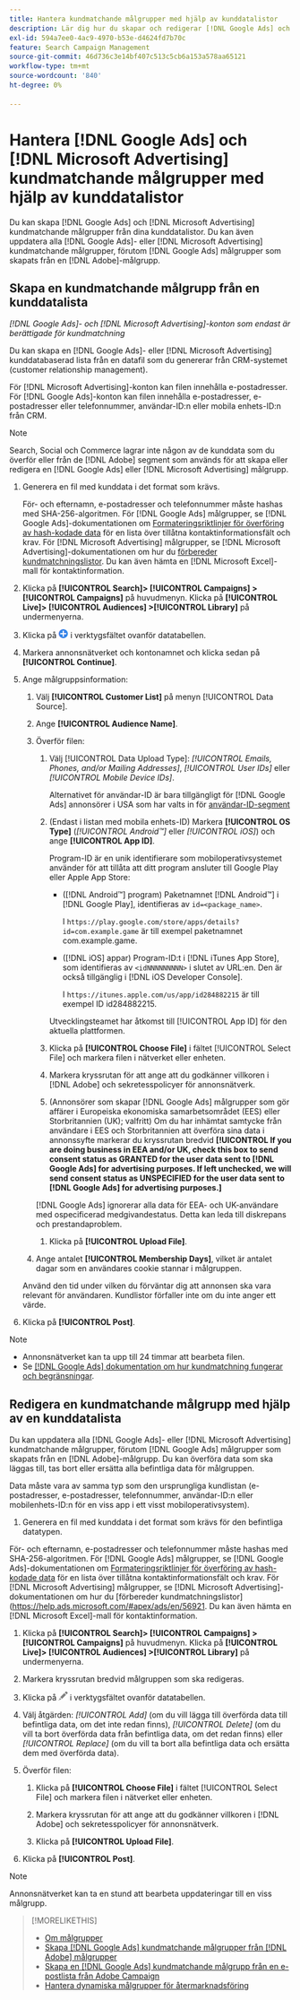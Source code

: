 ```yaml
---
title: Hantera kundmatchande målgrupper med hjälp av kunddatalistor
description: Lär dig hur du skapar och redigerar [!DNL Google Ads] och [!DNL Microsoft Advertising] kundmatchningar utifrån era kunddatalistor.
exl-id: 594a7ee0-4ac9-4970-b53e-d4624fd7b70c
feature: Search Campaign Management
source-git-commit: 46d736c3e14bf407c513c5cb6a153a578aa65121
workflow-type: tm+mt
source-wordcount: '840'
ht-degree: 0%

---
```


# Hantera [!DNL Google Ads] och [!DNL Microsoft Advertising] kundmatchande målgrupper med hjälp av kunddatalistor

Du kan skapa [!DNL Google Ads] och [!DNL Microsoft Advertising] kundmatchande målgrupper från dina kunddatalistor. Du kan även uppdatera alla [!DNL Google Ads]- eller [!DNL Microsoft Advertising] kundmatchande målgrupper, förutom [!DNL Google Ads] målgrupper som skapats från en [!DNL Adobe]-målgrupp.

## Skapa en kundmatchande målgrupp från en kunddatalista

*[!DNL Google Ads]- och [!DNL Microsoft Advertising]-konton som endast är berättigade för kundmatchning*

Du kan skapa en [!DNL Google Ads]- eller [!DNL Microsoft Advertising] kunddatabaserad lista från en datafil som du genererar från CRM-systemet (customer relationship management).

För [!DNL Microsoft Advertising]-konton kan filen innehålla e-postadresser. För [!DNL Google Ads]-konton kan filen innehålla e-postadresser, e-postadresser eller telefonnummer, användar-ID:n eller mobila enhets-ID:n från CRM.

>[!NOTE]
>
>Search, Social och Commerce lagrar inte någon av de kunddata som du överför eller från de [!DNL Adobe] segment som används för att skapa eller redigera en [!DNL Google Ads] eller [!DNL Microsoft Advertising] målgrupp.

1. Generera en fil med kunddata i det format som krävs.

   För- och efternamn, e-postadresser och telefonnummer måste hashas med SHA-256-algoritmen. <!-- Our UI says all, but GGL docs say don't hash user IDs and device IDs. --> För [!DNL Google Ads] målgrupper, se [!DNL Google Ads]-dokumentationen om [Formateringsriktlinjer för överföring av hash-kodade data](https://support.google.com/google-ads/answer/7476159) för en lista över tillåtna kontaktinformationsfält och krav. För [!DNL Microsoft Advertising] målgrupper, se [!DNL Microsoft Advertising]-dokumentationen om hur du [förbereder kundmatchningslistor](https://help.ads.microsoft.com/#apex/ads/en/56921). Du kan även hämta en [!DNL Microsoft Excel]-mall för kontaktinformation.

1. Klicka på **[!UICONTROL Search]> [!UICONTROL Campaigns] >[!UICONTROL Campaigns]** på huvudmenyn. Klicka på **[!UICONTROL Live]> [!UICONTROL Audiences] >[!UICONTROL Library]** på undermenyerna.

1. Klicka på ![Skapa](/help/search-social-commerce/assets/add.png "Skapa") i verktygsfältet ovanför datatabellen.

1. Markera annonsnätverket och kontonamnet och klicka sedan på **[!UICONTROL Continue]**.

1. Ange målgruppsinformation:

   1. Välj **[!UICONTROL Customer List]** på menyn [!UICONTROL Data Source].

   1. Ange **[!UICONTROL Audience Name]**.

   1. Överför filen:

      1. Välj [!UICONTROL Data Upload Type]: *[!UICONTROL Emails, Phones, and/or Mailing Addresses]*, *[!UICONTROL User IDs]* eller *[!UICONTROL Mobile Device IDs]*.

         Alternativet för användar-ID är bara tillgängligt för [!DNL Google Ads] annonsörer i USA som har valts in för [användar-ID-segment](https://support.google.com/google-ads/answer/9199250)

      1. (Endast i listan med mobila enhets-ID) Markera **[!UICONTROL OS Type]** (*[!UICONTROL Android™]* eller *[!UICONTROL iOS]*) och ange **[!UICONTROL App ID]**.

         Program-ID är en unik identifierare som mobiloperativsystemet använder för att tillåta att ditt program ansluter till Google Play eller Apple App Store:

         * ([!DNL Android™] program) Paketnamnet [!DNL Android™] i [!DNL Google Play], identifieras av `id=<package_name>`.

           I `https://play.google.com/store/apps/details?id=com.example.game` är till exempel paketnamnet com.example.game.

         * ([!DNL iOS] appar) Program-ID:t i [!DNL iTunes App Store], som identifieras av `<idNNNNNNNNN>` i slutet av URL:en. Den är också tillgänglig i [!DNL iOS Developer Console].

           I `https://itunes.apple.com/us/app/id284882215` är till exempel ID id284882215.

         Utvecklingsteamet har åtkomst till [!UICONTROL App ID] för den aktuella plattformen.

      1. Klicka på **[!UICONTROL Choose File]** i fältet [!UICONTROL Select File] och markera filen i nätverket eller enheten.

      1. Markera kryssrutan för att ange att du godkänner villkoren i [!DNL Adobe] och sekretesspolicyer för annonsnätverk.

      1. (Annonsörer som skapar [!DNL Google Ads] målgrupper som gör affärer i Europeiska ekonomiska samarbetsområdet (EES) eller Storbritannien (UK); valfritt) Om du har inhämtat samtycke från användare i EES och Storbritannien att överföra sina data i annonssyfte markerar du kryssrutan bredvid **[!UICONTROL If you are doing business in EEA and/or UK, check this box to send consent status as GRANTED for the user data sent to [!DNL Google Ads] for advertising purposes. If left unchecked, we will send consent status as UNSPECIFIED for the user data sent to [!DNL Google Ads] for advertising purposes.]**

      [!DNL Google Ads] ignorerar alla data för EEA- och UK-användare med ospecificerad medgivandestatus. Detta kan leda till diskrepans och prestandaproblem.

      1. Klicka på **[!UICONTROL Upload File]**.

   1. Ange antalet **[!UICONTROL Membership Days]**, vilket är antalet dagar som en användares cookie stannar i målgruppen.

   Använd den tid under vilken du förväntar dig att annonsen ska vara relevant för användaren. Kundlistor förfaller inte om du inte anger ett värde.

1. Klicka på **[!UICONTROL Post]**.

>[!NOTE]
>
>* Annonsnätverket kan ta upp till 24 timmar att bearbeta filen.
>* Se [[!DNL Google Ads] dokumentation om hur kundmatchning fungerar och begränsningar](https://support.google.com/displayvideo/answer/9539301).

## Redigera en kundmatchande målgrupp med hjälp av en kunddatalista

Du kan uppdatera alla [!DNL Google Ads]- eller [!DNL Microsoft Advertising] kundmatchande målgrupper, förutom [!DNL Google Ads] målgrupper som skapats från en [!DNL Adobe]-målgrupp. Du kan överföra data som ska läggas till, tas bort eller ersätta alla befintliga data för målgruppen.

Data måste vara av samma typ som den ursprungliga kundlistan (e-postadresser, e-postadresser, telefonnummer, användar-ID:n eller mobilenhets-ID:n för en viss app i ett visst mobiloperativsystem).

1. Generera en fil med kunddata i det format som krävs för den befintliga datatypen.

För- och efternamn, e-postadresser och telefonnummer måste hashas med SHA-256-algoritmen. <!-- Our UI says all, but GGL docs say don't hash user IDs and device IDs. --> För [!DNL Google Ads] målgrupper, se [!DNL Google Ads]-dokumentationen om [Formateringsriktlinjer för överföring av hash-kodade data](https://support.google.com/google-ads/answer/7476159) för en lista över tillåtna kontaktinformationsfält och krav. För [!DNL Microsoft Advertising] målgrupper, se [!DNL Microsoft Advertising]-dokumentationen om hur du [förbereder kundmatchningslistor] (https://help.ads.microsoft.com/#apex/ads/en/56921. Du kan även hämta en [!DNL Microsoft Excel]-mall för kontaktinformation.

1. Klicka på **[!UICONTROL Search]> [!UICONTROL Campaigns] >[!UICONTROL Campaigns]** på huvudmenyn. Klicka på **[!UICONTROL Live]> [!UICONTROL Audiences] >[!UICONTROL Library]** på undermenyerna.

1. Markera kryssrutan bredvid målgruppen som ska redigeras.

1. Klicka på ![Redigera](/help/search-social-commerce/assets/edit.png) i verktygsfältet ovanför datatabellen.

1. Välj åtgärden: *[!UICONTROL Add]* (om du vill lägga till överförda data till befintliga data, om det inte redan finns), *[!UICONTROL Delete]* (om du vill ta bort överförda data från befintliga data, om det redan finns) eller *[!UICONTROL Replace]* (om du vill ta bort alla befintliga data och ersätta dem med överförda data).

1. Överför filen:

   1. Klicka på **[!UICONTROL Choose File]** i fältet [!UICONTROL Select File] och markera filen i nätverket eller enheten.

   1. Markera kryssrutan för att ange att du godkänner villkoren i [!DNL Adobe] och sekretesspolicyer för annonsnätverk.

   1. Klicka på **[!UICONTROL Upload File]**.

1. Klicka på **[!UICONTROL Post]**.

>[!NOTE]
>
>Annonsnätverket kan ta en stund att bearbeta uppdateringar till en viss målgrupp.

>[!MORELIKETHIS]
>
>* [Om målgrupper](audience-about.md)
>* [Skapa [!DNL Google Ads] kundmatchande målgrupper från [!DNL Adobe] målgrupper](google-audience-from-adobe-audience.md)
>* [Skapa en [!DNL Google Ads] kundmatchande målgrupp från en e-postlista från Adobe Campaign](google-audience-from-campaign-email-list.md)
>* [Hantera dynamiska målgrupper för återmarknadsföring](audience-dynamic-remarketing-manage.md)
